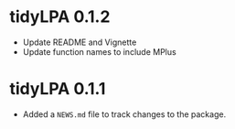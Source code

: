 # tidyLPA 0.1.2

* Update README and Vignette
* Update function names to include MPlus

# tidyLPA 0.1.1

* Added a `NEWS.md` file to track changes to the package.
